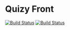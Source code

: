 # Quizy Front
[![Build Status](https://www.netlify.com/img/global/badges/netlify-light.svg)](https://www.netlify.com)
[![Build Status](https://travis-ci.org/Luisangonzalez/quizy-front.svg?branch=master)](https://travis-ci.org/Luisangonzalez/quizy-front)
